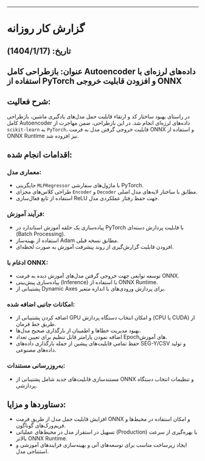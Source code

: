 ---

# گزارش کار روزانه

## تاریخ: (1404/1/17)

## عنوان: بازطراحی کامل Autoencoder داده‌های لرزه‌ای با استفاده از PyTorch و افزودن قابلیت خروجی ONNX

## شرح فعالیت:
در راستای بهبود ساختار کد و ارتقاء قابلیت حمل مدل‌های یادگیری ماشین، بازطراحی کامل Autoencoder داده‌های لرزه‌ای انجام شد. در این بازطراحی، ضمن مهاجرت از `scikit-learn` به `PyTorch`، قابلیت خروجی گرفتن مدل به فرمت ONNX و استفاده از ONNX Runtime نیز افزوده شد.

## اقدامات انجام شده:

### معماری مدل:
- جایگزینی `MLPRegressor` با ماژول‌های سفارشی PyTorch.
- طراحی کلاس‌های مجزای `Encoder` و `Decoder` مطابق با ساختار لایه‌های مدل اصلی.
- استفاده از تابع فعال‌سازی ReLU جهت حفظ رفتار عملکردی مدل.

### فرآیند آموزش:
- پیاده‌سازی یک حلقه آموزش استاندارد در PyTorch با قابلیت پردازش دسته‌ای (Batch Processing).
- استفاده از بهینه‌ساز Adam مطابق نسخه قبلی.
- افزودن قابلیت گزارش‌گیری از روند پیشرفت آموزش به صورت لحظه‌ای.

### ادغام با ONNX:
- توسعه توابعی جهت خروجی گرفتن مدل‌های آموزش دیده به فرمت ONNX.
- پیاده‌سازی پیش‌بینی (Inference) با استفاده از ONNX Runtime.
- پشتیبانی از Dynamic Axes برای پردازش ورودی‌های با اندازه متغیر.

### امکانات جانبی اضافه شده:
- اضافه کردن پشتیبانی از GPU و امکان انتخاب دستگاه پردازش (CPU یا CUDA) از طریق خط فرمان.
- بهبود مدیریت خطاها و اطمینان از بارگذاری صحیح مدل‌ها.
- اضافه نمودن پارامتر قابل تنظیم برای تعیین تعداد Epochهای آموزش.
- حفظ تمامی قابلیت‌های پیشین از جمله بارگذاری داده‌های SEG-Y/CSV و تولید داده‌های مصنوعی.

### به‌روزرسانی مستندات:
- مستندسازی قابلیت‌های جدید شامل پشتیبانی از ONNX و تنظیمات انتخاب دستگاه پردازشی.

## دستاوردها و مزایا:
- افزایش قابلیت حمل مدل از طریق فرمت ONNX و امکان استفاده در محیط‌ها و فریم‌ورک‌های گوناگون.
- تسهیل در استقرار مدل در محیط‌های عملیاتی (Production) با بهره‌گیری از سرعت بالاتر ONNX Runtime.
- ایجاد زیرساخت مناسب برای توسعه‌های آتی و بهینه‌سازی فرایندهای آموزشی و استنتاجی مدل.

